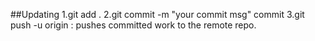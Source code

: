 ##Updating
1.git add .
2.git commit -m "your commit msg" commit
3.git push -u origin<branchname> : pushes committed work to the remote repo.